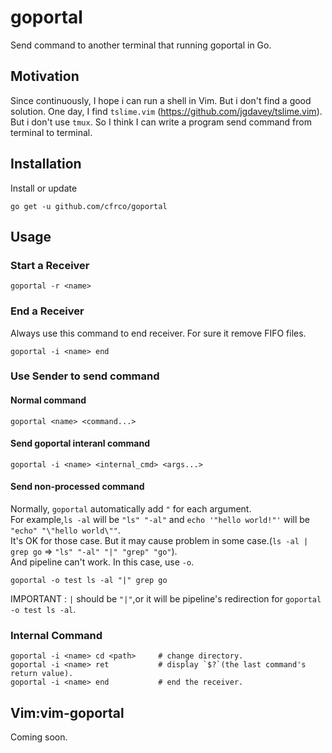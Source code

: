 # goportal
Send command to another terminal that running goportal in Go.

## Motivation
Since continuously, I hope i can run a shell in Vim. But i don't find a good solution. One day, I find `tslime.vim` (https://github.com/jgdavey/tslime.vim). But i don't use `tmux`. So I think I can write a program send command from terminal to terminal.

## Installation
Install or update 
```
go get -u github.com/cfrco/goportal
```

## Usage
### Start a Receiver
```
goportal -r <name>
```
### End a Receiver
Always use this command to end receiver. For sure it remove FIFO files.
```
goportal -i <name> end
```

### Use Sender to send command
#### Normal command
```
goportal <name> <command...>
```

#### Send goportal interanl command
```
goportal -i <name> <internal_cmd> <args...>
```

#### Send non-processed command
Normally, `goportal` automatically add `"` for each argument.  
For example,`ls -al` will be `"ls" "-al"` and `echo '"hello world!"'` will be `"echo" "\"hello world\""`.  
It's OK for those case. But it may cause problem in some case.(`ls -al | grep go` => `"ls" "-al" "|" "grep" "go"`).  
And pipeline can't work. In this case, use `-o`.
```
goportal -o test ls -al "|" grep go
```
IMPORTANT : `|` should be `"|"`,or it will be pipeline's redirection for `goportal -o test ls -al`.

### Internal Command
```
goportal -i <name> cd <path>     # change directory.
goportal -i <name> ret           # display `$?`(the last command's return value).
goportal -i <name> end           # end the receiver.
```

## Vim:vim-goportal
Coming soon.
